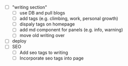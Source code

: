 - [ ] "writing section"
  - [ ] use DB and pull blogs
  - [ ] add tags (e.g. climbing, work, personal growth)
  - [ ] dispaly tags on homepage
  - [ ] add md component for panels (e.g. info, warning)
  - [ ] move old writing over
- [ ] deploy
- [ ] SEO
  - [ ] Add seo tags to writing
  - [ ] Incorporate seo tags into page